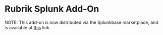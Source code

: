 # Rubrik Splunk Add-On

NOTE: This add-on is now distributed via the Splunkbase marketplace, and is available at [this](https://splunkbase.splunk.com/app/4119) link.